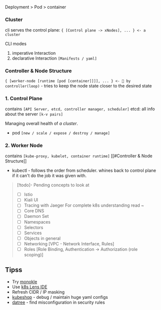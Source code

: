 Deployment > Pod > container
### Cluster
cli serves the control plane: 
`{ [Control plane -> xNodes], ... } <- a cluster`

CLI modes
1. imperative Interaction
2. declarative Interaction `[Manifests / yaml]`
### Controller & Node Structure
`{ [worker-node [runtime [pod [container]]]], ... } <- 👀 by controller(loop)` - tries to keep the node state closer to the desired state 
### 1. Control Plane
contains `[API Server, etcd, controller manager, scheduler]`
etcd: all info about the server `[k-v pairs]`

Managing overall health of *a cluster*. 
- pod `[new / scale / expose / destroy / manage]`
### 2. Worker Node
contains `[kube-proxy, kubelet, container runtime]`
[[#Controller & Node Structure]]
- kubectl - follows the order from scheduler. whines back to control plane if it can't do the job it was given with. 

> [!todo]- Pending concepts to look at
> - [ ] Istio
> - [ ] Kiali UI
> - [ ] Tracing with Jaeger
> For complete k8s understanding read ~
> - [ ] Core DNS
> - [ ] Daemon Set
> - [ ] Namespaces
> - [ ] Selectors
> - [ ] Services
> - [ ] Objects in general
> - [ ] Networking [VPC - Network Interface, Rules]
> - [ ] Roles [Role Binding, Authentication -> Authorization (role scoping)]
## Tipss

- Try [monokle](https://monokle.io/)
- Use [k8s Lens IDE](https://k8slens.dev/)
- Refresh CIDR / IP masking
- [kubeshop](https://kubeshop.io/) - debug / maintain huge yaml configs
- [datree](https://www.datree.io/) - find misconfiguration in security rules